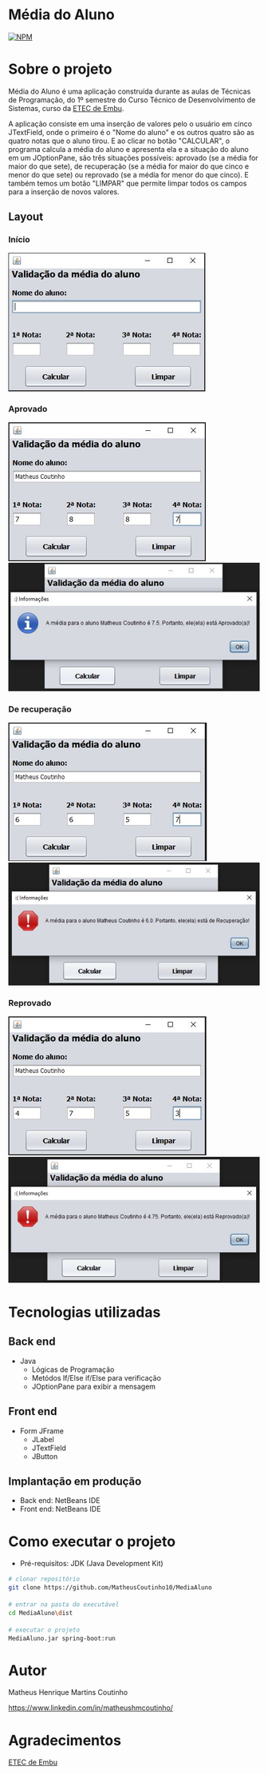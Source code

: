 # Média do Aluno
[![NPM](https://img.shields.io/npm/l/react)](https://github.com/MatheusCoutinho10/MediaAluno/blob/master/LICENSE) 

# Sobre o projeto

Média do Aluno é uma aplicação construída durante as aulas de Técnicas de Programação, do 1º semestre do Curso Técnico de Desenvolvimento de Sistemas, curso da [ETEC de Embu](https://www.etecdeembu.com.br/ "Site da ETEC de Embu").

A aplicação consiste em uma inserção de valores pelo o usuário em cinco JTextField, onde o primeiro é o "Nome do aluno" e os outros quatro são as quatro notas que o aluno tirou. E ao clicar no botão "CALCULAR", o programa calcula a média do aluno e apresenta ela e a situação do aluno em um JOptionPane, são três situações possíveis: aprovado (se a média for maior do que sete), de recuperação (se a média for maior do que cinco e menor do que sete) ou reprovado (se a média for menor do que cinco). E também temos um botão "LIMPAR" que permite limpar todos os campos para a inserção de novos valores.

## Layout
### Início
![Layout 1](https://github.com/MatheusCoutinho10/MediaAluno/blob/master/Assets/MediaAluno01.JPG)

### Aprovado
![Layout 2](https://github.com/MatheusCoutinho10/MediaAluno/blob/master/Assets/MediaAluno02.JPG) ![Layout 3](https://github.com/MatheusCoutinho10/MediaAluno/blob/master/Assets/MediaAluno03.JPG)

### De recuperação
![Layout 4](https://github.com/MatheusCoutinho10/MediaAluno/blob/master/Assets/MediaAluno04.JPG) ![Layout 5](https://github.com/MatheusCoutinho10/MediaAluno/blob/master/Assets/MediaAluno05.JPG)

### Reprovado
![Layout 6](https://github.com/MatheusCoutinho10/MediaAluno/blob/master/Assets/MediaAluno06.JPG) ![Layout 7](https://github.com/MatheusCoutinho10/MediaAluno/blob/master/Assets/MediaAluno07.JPG)

# Tecnologias utilizadas
## Back end
- Java
  - Lógicas de Programação
  - Metódos If/Else if/Else para verificação
  - JOptionPane para exibir a mensagem
## Front end
- Form JFrame
  - JLabel
  - JTextField
  - JButton
## Implantação em produção
- Back end: NetBeans IDE
- Front end: NetBeans IDE

# Como executar o projeto

- Pré-requisitos: JDK (Java Development Kit)

```bash
# clonar repositório
git clone https://github.com/MatheusCoutinho10/MediaAluno

# entrar na pasta do executável
cd MediaAluno\dist

# executar o projeto
MediaAluno.jar spring-boot:run
```

# Autor

Matheus Henrique Martins Coutinho

https://www.linkedin.com/in/matheushmcoutinho/

# Agradecimentos

[ETEC de Embu](https://www.etecdeembu.com.br/ "Site da ETEC de Embu")
